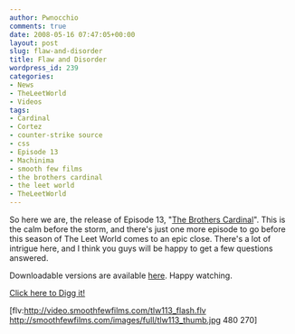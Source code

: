 ```yaml
---
author: Pwnocchio
comments: true
date: 2008-05-16 07:47:05+00:00
layout: post
slug: flaw-and-disorder
title: Flaw and Disorder
wordpress_id: 239
categories:
- News
- TheLeetWorld
- Videos
tags:
- Cardinal
- Cortez
- counter-strike source
- css
- Episode 13
- Machinima
- smooth few films
- the brothers cardinal
- the leet world
- TheLeetWorld
---
```


So here we are, the release of Episode 13, "[The Brothers Cardinal](http://www.smoothfewfilms.com/2008/05/16/the-brothers-cardinal/)". This is the calm before the storm, and there's just one more episode to go before this season of The Leet World comes to an epic close. There's a lot of intrigue here, and I think you guys will be happy to get a few questions answered.

Downloadable versions are available [here](http://www.smoothfewfilms.com/2008/05/16/the-brothers-cardinal/). Happy watching.

[Click here to Digg it!](http://digg.com/pc_games/The_Leet_World_Episode_13_The_Brothers_Cardinal)

[flv:http://video.smoothfewfilms.com/tlw113_flash.flv http://smoothfewfilms.com/images/full/tlw113_thumb.jpg 480 270]
